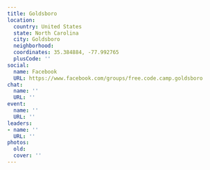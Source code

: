 ```yaml
---
title: Goldsboro
location:
  country: United States
  state: North Carolina
  city: Goldsboro
  neighborhood: 
  coordinates: 35.384884, -77.992765
  plusCode: ''
social:
  name: Facebook
  URL: https://www.facebook.com/groups/free.code.camp.goldsboro
chat:
  name: ''
  URL: ''
event:
  name: ''
  URL: ''
leaders:
- name: ''
  URL: ''
photos:
  old: 
  cover: ''
---
```

